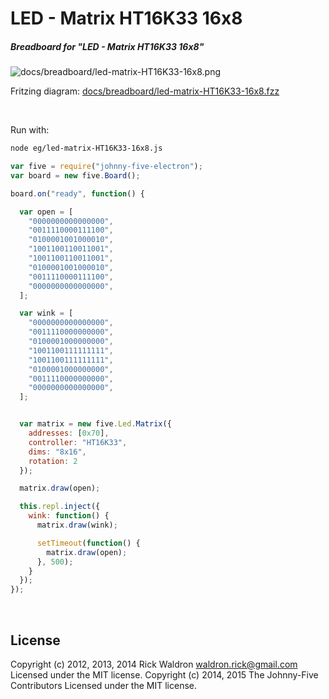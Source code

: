 <!--remove-start-->

# LED - Matrix HT16K33 16x8

<!--remove-end-->






##### Breadboard for "LED - Matrix HT16K33 16x8"



![docs/breadboard/led-matrix-HT16K33-16x8.png](breadboard/led-matrix-HT16K33-16x8.png)<br>

Fritzing diagram: [docs/breadboard/led-matrix-HT16K33-16x8.fzz](breadboard/led-matrix-HT16K33-16x8.fzz)

&nbsp;




Run with:
```bash
node eg/led-matrix-HT16K33-16x8.js
```


```javascript
var five = require("johnny-five-electron");
var board = new five.Board();

board.on("ready", function() {

  var open = [
    "0000000000000000",
    "0011110000111100",
    "0100001001000010",
    "1001100110011001",
    "1001100110011001",
    "0100001001000010",
    "0011110000111100",
    "0000000000000000",
  ];

  var wink = [
    "0000000000000000",
    "0011110000000000",
    "0100001000000000",
    "1001100111111111",
    "1001100111111111",
    "0100001000000000",
    "0011110000000000",
    "0000000000000000",
  ];


  var matrix = new five.Led.Matrix({
    addresses: [0x70],
    controller: "HT16K33",
    dims: "8x16",
    rotation: 2
  });

  matrix.draw(open);

  this.repl.inject({
    wink: function() {
      matrix.draw(wink);

      setTimeout(function() {
        matrix.draw(open);
      }, 500);
    }
  });
});

```








&nbsp;

<!--remove-start-->

## License
Copyright (c) 2012, 2013, 2014 Rick Waldron <waldron.rick@gmail.com>
Licensed under the MIT license.
Copyright (c) 2014, 2015 The Johnny-Five Contributors
Licensed under the MIT license.

<!--remove-end-->
